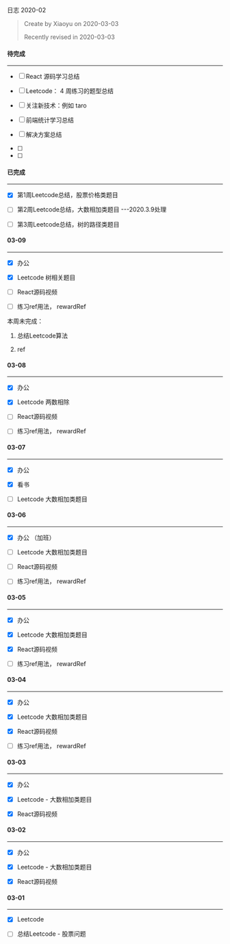 日志 2020-02

> Create by Xiaoyu on 2020-03-03
>
> Recently revised in 2020-03-03



#### 待完成

------

- [ ] React 源码学习总结
- [ ] Leetcode： 4 周练习的题型总结
- [ ] 关注新技术：例如 taro
- [ ] 前端统计学习总结
- [ ] 解决方案总结



- [ ] 
- [ ] 

#### 已完成

------

- [x] 第1周Leetcode总结，股票价格类题目
- [ ] 第2周Leetcode总结，大数相加类题目              ---2020.3.9处理
- [ ] 第3周Leetcode总结，树的路径类题目



#### 03-09

------

- [x] 办公
- [x] Leetcode 树相关题目
- [ ] React源码视频
- [ ] 练习ref用法， rewardRef



本周未完成：

1. 总结Leetcode算法

2. ref

   

#### 03-08

------

- [x] 办公
- [x] Leetcode 两数相除
- [ ] React源码视频
- [ ] 练习ref用法， rewardRef



#### 03-07

------

- [x] 办公  
- [x] 看书
- [ ] Leetcode 大数相加类题目



#### 03-06

------

- [x] 办公 （加班）
- [ ] Leetcode 大数相加类题目
- [ ] React源码视频
- [ ] 练习ref用法， rewardRef



#### 03-05

------

- [x] 办公
- [x] Leetcode 大数相加类题目
- [x] React源码视频
- [ ] 练习ref用法， rewardRef



#### 03-04

------

- [x] 办公

- [x] Leetcode 大数相加类题目

- [x] React源码视频

- [ ] 练习ref用法， rewardRef

  

#### 03-03

------

- [x] 办公
- [x] Leetcode - 大数相加类题目
- [x] React源码视频



#### 03-02

------

- [x] 办公
- [x] Leetcode - 大数相加类题目
- [x] React源码视频



#### 03-01

------

- [x] Leetcode
- [ ] 总结Leetcode - 股票问题

